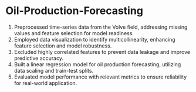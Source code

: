 # Oil-Production-Forecasting
1. Preprocessed time-series data from the Volve field, addressing missing values and feature selection for model readiness.
2. Employed data visualization to identify multicollinearity, enhancing feature selection and model robustness.
3. Excluded highly correlated features to prevent data leakage and improve predictive accuracy.
4. Built a linear regression model for oil production forecasting, utilizing data scaling and train-test splits.
5. Evaluated model performance with relevant metrics to ensure reliability for real-world application.
